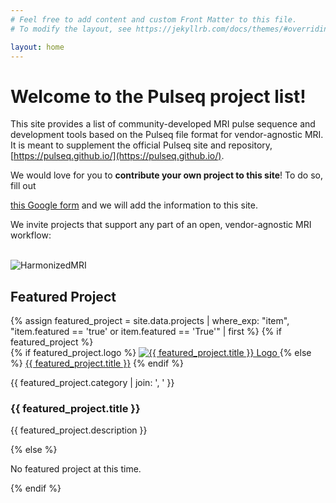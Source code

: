```yaml
---
# Feel free to add content and custom Front Matter to this file.
# To modify the layout, see https://jekyllrb.com/docs/themes/#overriding-theme-defaults

layout: home
---
```


<h1> Welcome to the Pulseq project list! </h1>

This site provides a list of
community-developed MRI pulse sequence and development tools
based on the Pulseq file format for vendor-agnostic MRI.
It is meant to supplement the official Pulseq site and repository,
[https://pulseq.github.io/](https://pulseq.github.io/).

We would love for you to **contribute your own project to this site**!
To do so, fill out

[//]: # ([this Google form]&#40;https://forms.gle/y6FwNjr2GR6E6Dg96&#41;)
[this Google form](https://forms.gle/qVAzKdGqwghET7dB7)
and we will add the information to this site.

We invite projects that support any part of an open, vendor-agnostic MRI workflow:

<br>
<img src="{{ site.baseurl }}/assets/hmri.png" alt="HarmonizedMRI"/> <!-- width="800"/> -->

<!--
{% for post in site.pages %}
<li> <a href="{{ post.url }}">{{ post.title }}</a></li>
{% endfor %}
-->

<!-- Featured Project Section -->
<br>
<h2>Featured Project</h2>
<div id="featuredProject">
  {% assign featured_project = site.data.projects | where_exp: "item", "item.featured == 'true' or item.featured == 'True'" | first %}
  {% if featured_project %}
    <div class="project-item" data-category="{{ featured_project.category | join: ', ' }}">
      <div class="project-logo">
        {% if featured_project.logo %}
          <a href="{{ featured_project.url }}" target="_blank">
            <img src="{{ site.baseurl }}/{{ featured_project.logo }}" alt="{{ featured_project.title }} Logo" />
          </a>
        {% else %}
          <a href="{{ featured_project.url }}" target="_blank">{{ featured_project.title }}</a>
        {% endif %}
      </div>
      <div class="project-content">
        <p class="categories">{{ featured_project.category | join: ', ' }}</p>
        <h3>{{ featured_project.title }}</h3>
        <p>{{ featured_project.description }}</p>
      </div>
    </div>
  {% else %}
    <p>No featured project at this time.</p>
  {% endif %}
</div>
